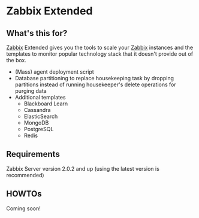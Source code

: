 Zabbix Extended
=================================

## What's this for?
[Zabbix](http://www.zabbix.com/) Extended gives you the tools to scale your [Zabbix](http://www.zabbix.com/) instances and the templates to monitor popular technology stack that it doesn't provide out of the box.

* (Mass) agent deployment script
* Database partitioning to replace housekeeping task by dropping partitions instead of running housekeeper's delete operations for purging data
* Additional templates
  * Blackboard Learn
  * Cassandra
  * ElasticSearch
  * MongoDB
  * PostgreSQL
  * Redis

## Requirements
Zabbix Server version 2.0.2 and up (using the latest version is recommended)

## HOWTOs
Coming soon!
